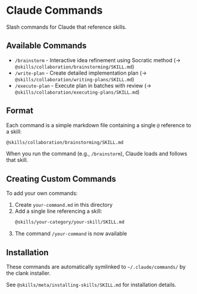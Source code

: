 # Claude Commands

Slash commands for Claude that reference skills.

## Available Commands

- `/brainstorm` - Interactive idea refinement using Socratic method (→ `@skills/collaboration/brainstorming/SKILL.md`)
- `/write-plan` - Create detailed implementation plan (→ `@skills/collaboration/writing-plans/SKILL.md`)
- `/execute-plan` - Execute plan in batches with review (→ `@skills/collaboration/executing-plans/SKILL.md`)

## Format

Each command is a simple markdown file containing a single `@` reference to a skill:

```markdown
@skills/collaboration/brainstorming/SKILL.md
```

When you run the command (e.g., `/brainstorm`), Claude loads and follows that skill.

## Creating Custom Commands

To add your own commands:

1. Create `your-command.md` in this directory
2. Add a single line referencing a skill:
   ```markdown
   @skills/your-category/your-skill/SKILL.md
   ```
3. The command `/your-command` is now available

## Installation

These commands are automatically symlinked to `~/.claude/commands/` by the clank installer.

See `@skills/meta/installing-skills/SKILL.md` for installation details.
